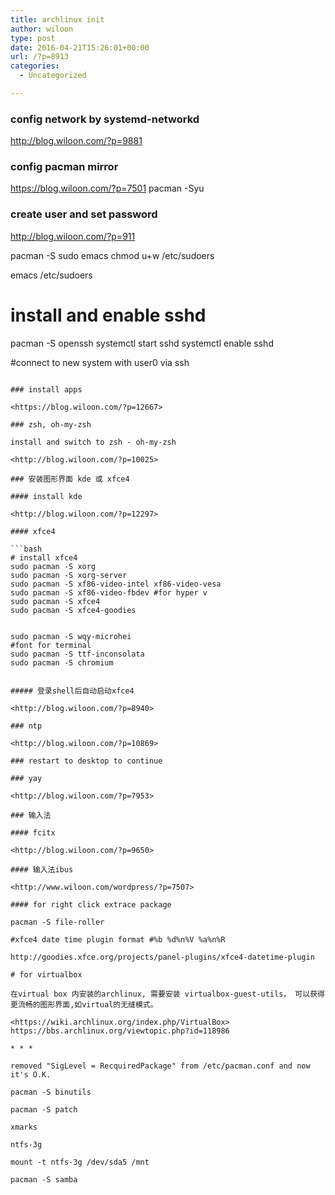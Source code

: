```yaml
---
title: archlinux init
author: wiloon
type: post
date: 2016-04-21T15:26:01+00:00
url: /?p=8913
categories:
  - Uncategorized

---
```

### config network by systemd-networkd

<http://blog.wiloon.com/?p=9881>

### config pacman mirror

<https://blog.wiloon.com/?p=7501>
pacman -Syu

### create user and set password

<http://blog.wiloon.com/?p=911>

pacman -S sudo emacs
chmod u+w /etc/sudoers

emacs /etc/sudoers

# install and enable sshd
pacman -S openssh
systemctl start sshd
systemctl enable sshd

#connect to new system with user0 via ssh
```

### install apps

<https://blog.wiloon.com/?p=12667>

### zsh, oh-my-zsh

install and switch to zsh - oh-my-zsh
  
<http://blog.wiloon.com/?p=10025>

### 安装图形界面 kde 或 xfce4

#### install kde

<http://blog.wiloon.com/?p=12297>

#### xfce4

```bash
# install xfce4
sudo pacman -S xorg
sudo pacman -S xorg-server
sudo pacman -S xf86-video-intel xf86-video-vesa
sudo pacman -S xf86-video-fbdev #for hyper v
sudo pacman -S xfce4
sudo pacman -S xfce4-goodies


sudo pacman -S wqy-microhei
#font for terminal
sudo pacman -S ttf-inconsolata
sudo pacman -S chromium


##### 登录shell后自动启动xfce4

<http://blog.wiloon.com/?p=8940>

### ntp

<http://blog.wiloon.com/?p=10869>

### restart to desktop to continue

### yay

<http://blog.wiloon.com/?p=7953>

### 输入法

#### fcitx

<http://blog.wiloon.com/?p=9650>

#### 输入法ibus

<http://www.wiloon.com/wordpress/?p=7507>

#### for right click extrace package

pacman -S file-roller
  
#xfce4 date time plugin format #%b %d%n%V %a%n%R
  
http://goodies.xfce.org/projects/panel-plugins/xfce4-datetime-plugin

# for virtualbox

在virtual box 内安装的archlinux, 需要安装 virtualbox-guest-utils， 可以获得更流畅的图形界面,如virtual的无缝模式。
  
<https://wiki.archlinux.org/index.php/VirtualBox>
https://bbs.archlinux.org/viewtopic.php?id=118986

* * *

removed "SigLevel = RecquiredPackage" from /etc/pacman.conf and now it's O.K.

pacman -S binutils
  
pacman -S patch

xmarks
  
ntfs-3g
  
mount -t ntfs-3g /dev/sda5 /mnt

pacman -S samba